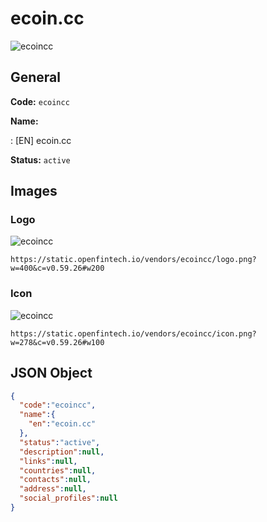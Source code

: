 
# ecoin.cc 
![ecoincc](https://static.openfintech.io/vendors/ecoincc/logo.png?w=400&c=v0.59.26#w200)  

## General 
 
**Code:** `ecoincc` 
 
**Name:** 
 
:	[EN] ecoin.cc 
 
**Status:** `active` 
 

## Images 

### Logo 
 
![ecoincc](https://static.openfintech.io/vendors/ecoincc/logo.png?w=400&c=v0.59.26#w200)  

```
https://static.openfintech.io/vendors/ecoincc/logo.png?w=400&c=v0.59.26#w200
```  

### Icon 
 
![ecoincc](https://static.openfintech.io/vendors/ecoincc/icon.png?w=278&c=v0.59.26#w100)  

```
https://static.openfintech.io/vendors/ecoincc/icon.png?w=278&c=v0.59.26#w100
```  

## JSON Object 

```json
{
  "code":"ecoincc",
  "name":{
    "en":"ecoin.cc"
  },
  "status":"active",
  "description":null,
  "links":null,
  "countries":null,
  "contacts":null,
  "address":null,
  "social_profiles":null
}
```  
